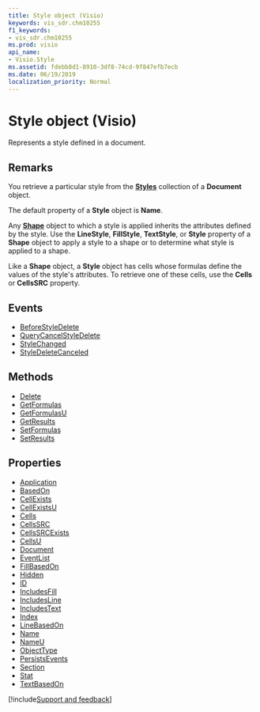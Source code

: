 ```yaml
---
title: Style object (Visio)
keywords: vis_sdr.chm10255
f1_keywords:
- vis_sdr.chm10255
ms.prod: visio
api_name:
- Visio.Style
ms.assetid: fdebb8d1-8910-3df8-74cd-9f847efb7ecb
ms.date: 06/19/2019
localization_priority: Normal
---
```



# Style object (Visio)

Represents a style defined in a document.


## Remarks

You retrieve a particular style from the **[Styles](Visio.Styles.md)** collection of a **Document** object.

The default property of a **Style** object is **Name**.

Any **[Shape](visio.shape.md)** object to which a style is applied inherits the attributes defined by the style. Use the **LineStyle**, **FillStyle**, **TextStyle**, or **Style** property of a **Shape** object to apply a style to a shape or to determine what style is applied to a shape.

Like a **Shape** object, a **Style** object has cells whose formulas define the values of the style's attributes. To retrieve one of these cells, use the **Cells** or **CellsSRC** property.

## Events

-  [BeforeStyleDelete](Visio.Style.BeforeStyleDelete.md)
-  [QueryCancelStyleDelete](Visio.Style.QueryCancelStyleDelete.md)
-  [StyleChanged](Visio.Style.StyleChanged.md)
-  [StyleDeleteCanceled](Visio.Style.StyleDeleteCanceled.md)

## Methods

-  [Delete](Visio.Style.Delete.md)
-  [GetFormulas](Visio.Style.GetFormulas.md)
-  [GetFormulasU](Visio.Style.GetFormulasU.md)
-  [GetResults](Visio.Style.GetResults.md)
-  [SetFormulas](Visio.Style.SetFormulas.md)
-  [SetResults](Visio.Style.SetResults.md)

## Properties

-  [Application](Visio.Style.Application.md)
-  [BasedOn](Visio.Style.BasedOn.md)
-  [CellExists](Visio.Style.CellExists.md)
-  [CellExistsU](Visio.Style.CellExistsU.md)
-  [Cells](Visio.Style.Cells.md)
-  [CellsSRC](Visio.Style.CellsSRC.md)
-  [CellsSRCExists](Visio.Style.CellsSRCExists.md)
-  [CellsU](Visio.Style.CellsU.md)
-  [Document](Visio.Style.Document.md)
-  [EventList](Visio.Style.EventList.md)
-  [FillBasedOn](Visio.Style.FillBasedOn.md)
-  [Hidden](Visio.Style.Hidden.md)
-  [ID](Visio.Style.ID.md)
-  [IncludesFill](Visio.Style.IncludesFill.md)
-  [IncludesLine](Visio.Style.IncludesLine.md)
-  [IncludesText](Visio.Style.IncludesText.md)
-  [Index](Visio.Style.Index.md)
-  [LineBasedOn](Visio.Style.LineBasedOn.md)
-  [Name](Visio.Style.Name.md)
-  [NameU](Visio.Style.NameU.md)
-  [ObjectType](Visio.Style.ObjectType.md)
-  [PersistsEvents](Visio.Style.PersistsEvents.md)
-  [Section](Visio.Style.Section.md)
-  [Stat](Visio.Style.Stat.md)
-  [TextBasedOn](Visio.Style.TextBasedOn.md)


[!include[Support and feedback](~/includes/feedback-boilerplate.md)]